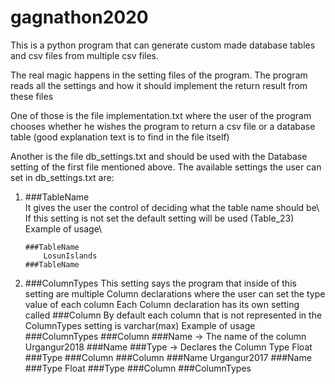 # gagnathon2020

This is a python program that can generate custom made database tables and csv files from multiple csv files.

The real magic happens in the setting files of the program.
The program reads all the settings and how it should implement the return result from these files

One of those is the file implementation.txt where the user of the program chooses whether he wishes the program to return a csv file or a database table (good explanation text is to find in the file itself)

Another is the file db_settings.txt and should be used with the Database setting of the first file mentioned above.
The available settings the user can set in db_settings.txt are: 
1.  ###TableName\
    It gives the user the control of deciding what the table name should be\ 
    If this setting is not set the default setting will be used (Table_23)\
    Example of usage\
    ```
    ###TableName
        LosunIslands
    ###TableName
    ```

2.  ###ColumnTypes
    This setting says the program that inside of this setting are multiple Column declarations where the user can set the type value of each column
    Each Column declaration has its own setting called ###Column
    By default each column that is not represented in the ColumnTypes setting is varchar(max)
    Example of usage
    ###ColumnTypes
        ###Column
            ###Name -> The name of the column
                Urgangur2018
            ###Name
            ###Type -> Declares the Column Type
                Float
            ###Type
        ###Column
        ###Column
            ###Name
                Urgangur2017
            ###Name
            ###Type
                Float
            ###Type
        ###Column
    ###ColumnTypes


